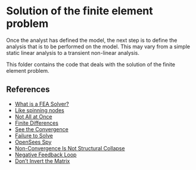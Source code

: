 # Solution of the finite element problem

Once the analyst has defined the model, the next step is to define the analysis that is to be performed on the model. This may vary from a simple static linear analysis to a transient non-linear analysis.

This folder contains the code that deals with the solution of the finite element problem.


## References

 - [What is a FEA Solver?](https://feaforall.com/what-is-an-fea-solver)
 - [Like spinning nodes](https://portwooddigital.com/2021/09/19/like-spinning-nodes)
 - [Not All at Once](https://portwooddigital.com/2021/10/26/not-all-at-once/)
 - [Finite Differences](https://portwooddigital.com/2021/11/27/finite-differences/)
 - [See the Convergence](https://portwooddigital.com/2022/01/24/see-the-convergence/)
 - [Failure to Solve](https://portwooddigital.com/2021/09/12/failure-to-solve)
 - [OpenSees Spy](https://portwooddigital.com/2022/03/13/opensees-spy)
 - [Non-Convergence Is Not Structural Collapse](https://portwooddigital.com/2022/03/20/non-convergence-is-not-structural-collapse/)
 - [Negative Feedback Loop](https://portwooddigital.com/2022/07/17/negative-feedback-loop/)
 - [Don’t Invert the Matrix](https://portwooddigital.com/2022/11/18/dont-invert-the-matrix/)
